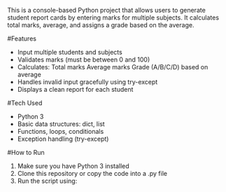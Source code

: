 This is a console-based Python project that allows users to generate student report cards by entering marks for multiple subjects. It calculates total marks, average, and assigns a grade based on the average.
 
#Features
* Input multiple students and subjects
* Validates marks (must be between 0 and 100)
* Calculates:
 Total marks
 Average marks
 Grade (A/B/C/D) based on average
* Handles invalid input gracefully using try-except
* Displays a clean report for each student

#Tech Used
* Python 3
* Basic data structures: dict, list
* Functions, loops, conditionals
* Exception handling (try-except)

#How to Run
1. Make sure you have Python 3 installed
2. Clone this repository or copy the code into a .py file
3. Run the script using:
